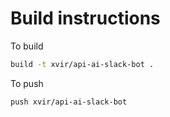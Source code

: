 # Build instructions

To build

```sh
build -t xvir/api-ai-slack-bot .
```

To push
```sh
push xvir/api-ai-slack-bot
```